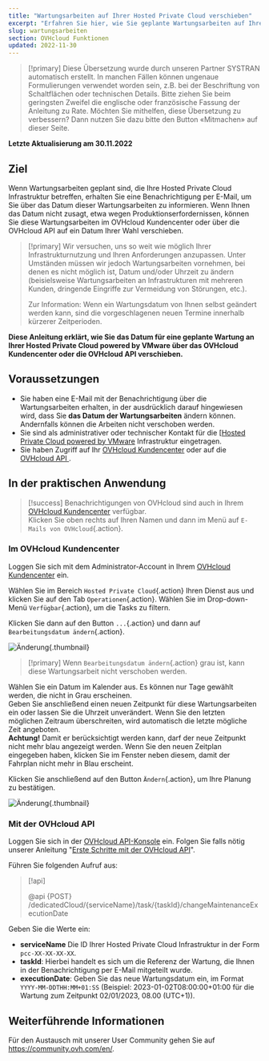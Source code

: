 ```yaml
---
title: "Wartungsarbeiten auf Ihrer Hosted Private Cloud verschieben"
excerpt: "Erfahren Sie hier, wie Sie geplante Wartungsarbeiten auf Ihrer Hosted Private Cloud Powered by VMware "
slug: wartungsarbeiten
section: OVHcloud Funktionen
updated: 2022-11-30
---
```


> [!primary]
> Diese Übersetzung wurde durch unseren Partner SYSTRAN automatisch erstellt. In manchen Fällen können ungenaue Formulierungen verwendet worden sein, z.B. bei der Beschriftung von Schaltflächen oder technischen Details. Bitte ziehen Sie beim geringsten Zweifel die englische oder französische Fassung der Anleitung zu Rate. Möchten Sie mithelfen, diese Übersetzung zu verbessern? Dann nutzen Sie dazu bitte den Button «Mitmachen» auf dieser Seite.
>

**Letzte Aktualisierung am 30.11.2022**

## Ziel

Wenn Wartungsarbeiten geplant sind, die Ihre Hosted Private Cloud Infrastruktur betreffen, erhalten Sie eine Benachrichtigung per E-Mail, um Sie über das Datum dieser Wartungsarbeiten zu informieren. Wenn Ihnen das Datum nicht zusagt, etwa wegen Produktionserfordernissen, können Sie diese Wartungsarbeiten im OVHcloud Kundencenter oder über die OVHcloud API auf ein Datum Ihrer Wahl verschieben.

> [!primary]
> Wir versuchen, uns so weit wie möglich Ihrer Infrastrukturnutzung und Ihren Anforderungen anzupassen. Unter Umständen müssen wir jedoch Wartungsarbeiten vornehmen, bei denen es nicht möglich ist, Datum und/oder Uhrzeit zu ändern (beisielsweise Wartungsarbeiten an Infrastrukturen mit mehreren Kunden, dringende Eingriffe zur Vermeidung von Störungen, etc.).
>
> Zur Information: Wenn ein Wartungsdatum von Ihnen selbst geändert werden kann, sind die vorgeschlagenen neuen Termine innerhalb kürzerer Zeitperioden.

**Diese Anleitung erklärt, wie Sie das Datum für eine geplante Wartung an Ihrer Hosted Private Cloud powered by VMware über das OVHcloud Kundencenter oder die OVHcloud API verschieben.**

## Voraussetzungen

- Sie haben eine E-Mail mit der Benachrichtigung über die Wartungsarbeiten erhalten, in der ausdrücklich darauf hingewiesen wird, dass Sie **das Datum der Wartungsarbeiten** ändern können. Andernfalls können die Arbeiten nicht verschoben werden.
- Sie sind als administrativer oder technischer Kontakt für die [[Hosted Private Cloud powered by VMware](https://www.ovhcloud.com/de/enterprise/products/hosted-private-cloud/) Infrastruktur eingetragen.
- Sie haben Zugriff auf Ihr [OVHcloud Kundencenter](https://www.ovh.com/auth/?action=gotomanager&from=https://www.ovh.de/&ovhSubsidiary=de) oder auf die  [OVHcloud API ](https://eu.api.ovh.com/).

## In der praktischen Anwendung

> [!success]
> Benachrichtigungen von OVHcloud sind auch in Ihrem [OVHcloud Kundencenter](https://www.ovh.com/auth/?action=gotomanager&from=https://www.ovh.de/&ovhSubsidiary=de) verfügbar.<br>
> Klicken Sie oben rechts auf Ihren Namen und dann im Menü auf `E-Mails von OVHcloud`{.action}.

### Im OVHcloud Kundencenter

Loggen Sie sich mit dem Administrator-Account in Ihrem [OVHcloud Kundencenter](https://www.ovh.com/auth/?action=gotomanager&from=https://www.ovh.de/&ovhSubsidiary=de) ein.

Wählen Sie im Bereich `Hosted Private Cloud`{.action} Ihren Dienst aus und klicken Sie auf den Tab `Operationen`{.action}. Wählen Sie im Drop-down-Menü `Verfügbar`{.action}, um die Tasks zu filtern.

Klicken Sie dann auf den Button `...`{.action} und dann auf `Bearbeitungsdatum ändern`{.action}.

![Änderung](images/maintenance-date-edition01.png){.thumbnail}

> [!primary]
> Wenn `Bearbeitungsdatum ändern`{.action} grau ist, kann diese Wartungsarbeit nicht verschoben werden.

Wählen Sie ein Datum im Kalender aus. Es können nur Tage gewählt werden, die nicht in Grau erscheinen.<br>
Geben Sie anschließend einen neuen Zeitpunkt für diese Wartungsarbeiten ein oder lassen Sie die Uhrzeit unverändert. Wenn Sie den letzten möglichen Zeitraum überschreiten, wird automatisch die letzte mögliche Zeit angeboten.<br>
**Achtung!** Damit er berücksichtigt werden kann, darf der neue Zeitpunkt nicht mehr blau angezeigt werden. Wenn Sie den neuen Zeitplan eingegeben haben, klicken Sie im Fenster neben diesem, damit der Fahrplan nicht mehr in Blau erscheint.

Klicken Sie anschließend auf den Button `Ändern`{.action}, um Ihre Planung zu bestätigen.

![Änderung](images/maintenance-date-edition02.png){.thumbnail}

### Mit der OVHcloud API

Loggen Sie sich in der [OVHcloud API-Konsole](https://eu.api.ovh.com/) ein. Folgen Sie falls nötig unserer Anleitung "[Erste Schritte mit der OVHcloud API](https://docs.ovh.com/de/api/first-steps-with-ovh-api/)".

Führen Sie folgenden Aufruf aus:

> [!api]
>
> @api {POST} /dedicatedCloud/{serviceName}/task/{taskId}/changeMaintenanceExecutionDate
>

Geben Sie die Werte ein:

- **serviceName** Die ID Ihrer Hosted Private Cloud Infrastruktur in der Form `pcc-XX-XX-XX-XX`.
- **taskId**: Hierbei handelt es sich um die Referenz der Wartung, die Ihnen in der Benachrichtigung per E-Mail mitgeteilt wurde.
- **executionDate**: Geben Sie das neue Wartungsdatum ein, im Format `YYYY-MM-DDTHH:MM+01:SS` (Beispiel: 2023-01-02T08:00:00+01:00 für die Wartung zum Zeitpunkt 02/01/2023, 08.00 (UTC+1)).

## Weiterführende Informationen

Für den Austausch mit unserer User Community gehen Sie auf <https://community.ovh.com/en/>.
